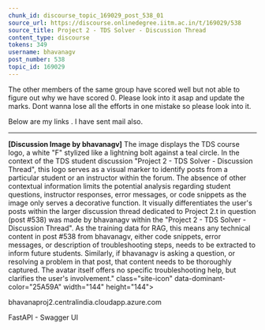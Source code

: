 ```yaml
---
chunk_id: discourse_topic_169029_post_538_01
source_url: https://discourse.onlinedegree.iitm.ac.in/t/169029/538
source_title: Project 2 - TDS Solver - Discussion Thread
content_type: discourse
tokens: 349
username: bhavanagv
post_number: 538
topic_id: 169029
---
```


 The other members of the same group have scored well but not able to figure out why we have scored 0. Please look into it asap and update the marks. Dont wanna lose all the efforts in one mistake so please look into it.

Below are my links . I have sent mail also.

---

**[Discussion Image by bhavanagv]** The image displays the TDS course logo, a white "F" stylized like a lightning bolt against a teal circle. In the context of the TDS student discussion "Project 2 - TDS Solver - Discussion Thread", this logo serves as a visual marker to identify posts from a particular student or an instructor within the forum. The absence of other contextual information limits the potential analysis regarding student questions, instructor responses, error messages, or code snippets as the image only serves a decorative function. It visually differentiates the user's posts within the larger discussion thread dedicated to Project 2.t in question (post #538) was made by bhavanagv within the "Project 2 - TDS Solver - Discussion Thread". As the training data for RAG, this means any technical content in post #538 from bhavanagv, either code snippets, error messages, or description of troubleshooting steps, needs to be extracted to inform future students. Similarly, if bhavanagv is asking a question, or resolving a problem in that post, that content needs to be thoroughly captured. The avatar itself offers no specific troubleshooting help, but clarifies the user's involvement." class="site-icon" data-dominant-color="25A59A" width="144" height="144">

bhavanaproj2.centralindia.cloudapp.azure.com

FastAPI - Swagger UI
